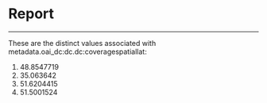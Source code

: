 # Report
---
These are the distinct values associated with metadata.oai_dc:dc.dc:coveragespatiallat:

1. 48.8547719
2. 35.063642
3. 51.6204415
4. 51.5001524
